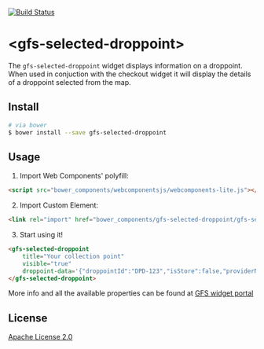 [![Build Status](https://travis-ci.org/GlobalFreightSolutions/gfs-selected-droppoint.svg?branch=develop)](https://travis-ci.org/GlobalFreightSolutions/gfs-selected-droppoint)


# &lt;gfs-selected-droppoint&gt;

The `gfs-selected-droppoint` widget displays information on a droppoint. When used in conjuction with the checkout widget it will display the details of a droppoint selected from the map.

## Install

```bash
# via bower
$ bower install --save gfs-selected-droppoint
```

## Usage

1. Import Web Components' polyfill:

```html
<script src="bower_components/webcomponentsjs/webcomponents-lite.js"></script>
```

2. Import Custom Element:

```html
<link rel="import" href="bower_components/gfs-selected-droppoint/gfs-selected-droppoint.html">
```

3. Start using it!

<!---
```
<custom-element-demo>
    <template>
        <script src="../webcomponentsjs/webcomponents-lite.js"></script>
        <link rel="import" href="gfs-selected-droppoint.html">
        <next-code-block></next-code-block>
    </template>
</custom-element-demo>
```
-->

```html
<gfs-selected-droppoint
    title="Your collection point"
    visible="true"
    droppoint-data='{"droppointId":"DPD-123","isStore":false,"providerName":"DPD","distanceInMeters":888,"localizedDistance":"888 meters","droppointDescription":"The Pharmacy at Mayfair (Numark)","geoLocation":{"addressLines":["Shepherd Market"],"town":"London","postCode":"W1J 7UD","countryCode":"GB","directions":"The Pharmacy at Mayfair (Numark)"},"collectionSlots":[{"collectionDate":"2016-11-10T00:00:00Z","timeSlots":[{"from":"09:30","to":"17:00"}]}]}'>
</gfs-selected-droppoint>
```

More info and all the available properties can be found at [GFS widget portal](http://gfsdeveloperportal.azurewebsites.net/info/documentation/gfs-checkout/the-gfs-checkout-widgets/selected-droppoint-widget/ "The GFS Selected Droppoint Widget")


## License

[Apache License 2.0](https://www.apache.org/licenses/LICENSE-2.0.html)
